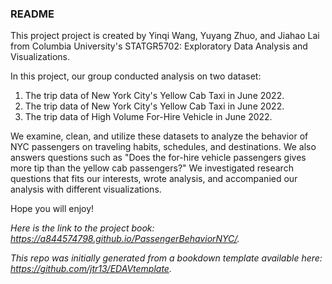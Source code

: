 ### README	

This project project is created by Yinqi Wang, Yuyang Zhuo, and Jiahao Lai from Columbia University's STATGR5702: Exploratory Data Analysis and Visualizations.

In this project, our group conducted analysis on two dataset:  
  
1. The trip data of New York City's Yellow Cab Taxi in June 2022.
2. The trip data of New York City's Yellow Cab Taxi in June 2022.
3. The trip data of High Volume For-Hire Vehicle in June 2022.

We examine, clean, and utilize these datasets to analyze the behavior of NYC passengers on traveling habits, schedules, and destinations. We also answers questions such as "Does the for-hire vehicle passengers gives more tip than the yellow cab passengers?" We investigated research questions that fits our interests, wrote analysis, and accompanied our analysis with different visualizations.

Hope you will enjoy!

*Here is the link to the project book: https://a844574798.github.io/PassengerBehaviorNYC/.*

*This repo was initially generated from a bookdown template available here: https://github.com/jtr13/EDAVtemplate.*




